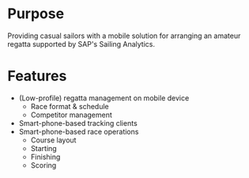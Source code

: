 # Purpose

Providing casual sailors with a mobile solution for arranging an amateur regatta supported by SAP's Sailing Analytics.

# Features
* (Low-profile) regatta management on mobile device 
    * Race format & schedule
    * Competitor management
* Smart-phone-based tracking clients
* Smart-phone-based race operations
    * Course layout
    * Starting
    * Finishing
    * Scoring